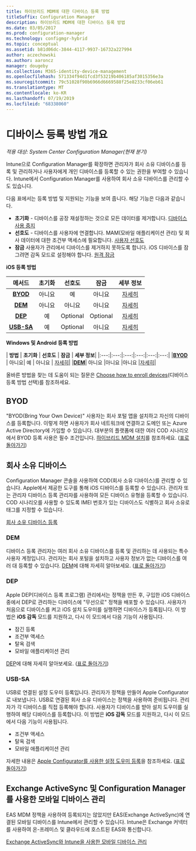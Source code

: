```yaml
---
title: 하이브리드 MDM에 대한 디바이스 등록 방법
titleSuffix: Configuration Manager
description: 하이브리드 MDM에 대한 디바이스 등록 방법
ms.date: 03/05/2017
ms.prod: configuration-manager
ms.technology: configmgr-hybrid
ms.topic: conceptual
ms.assetid: b81d06dc-3844-4117-9937-16732a227994
author: aczechowski
ms.author: aaroncz
manager: dougeby
ms.collection: M365-identity-device-management
ms.openlocfilehash: 571334f94d1fcd3f53219b406185af3015356e3a
ms.sourcegitcommit: 79c51028f90b6966d6669588f25e8233cf06eb61
ms.translationtype: MT
ms.contentlocale: ko-KR
ms.lasthandoff: 07/19/2019
ms.locfileid: "68338060"
---
```

# <a name="overview-of-device-enrollment-methods"></a>디바이스 등록 방법 개요

*적용 대상: System Center Configuration Manager(현재 분기)*

Intune으로 Configuration Manager를 확장하면 관리자가 회사 소유 디바이스를 등록 및 관리하거나 사용자에게 개인 디바이스를 등록할 수 있는 권한을 부여할 수 있습니다. Intune에서 Configuration Manager를 사용하여 회사 소유 디바이스를 관리할 수도 있습니다.

다음 표에서는 등록 방법 및 지원되는 기능을 보여 줍니다. 해당 기능은 다음과 같습니다.
- **초기화** - 디바이스를 공장 재설정하는 것으로 모든 데이터를 제거합니다. [디바이스 사용 중지](../deploy-use/wipe-lock-reset-devices.md)
- **선호도** - 디바이스를 사용자에 연결합니다. MAM(모바일 애플리케이션 관리) 및 회사 데이터에 대한 조건부 액세스에 필요합니다. [사용자 선호도](../deploy-use/user-affinity-for-hybrid-managed-devices.md)
- **잠금** 사용자가 관리에서 디바이스를 제거하지 못하도록 합니다. iOS 디바이스를 잠그려면 감독 모드로 설정해야 합니다. [원격 잠금](../deploy-use/wipe-lock-reset-devices.md#remote-lock)

**iOS 등록 방법**

| **메서드** | **초기화** | **선호도** | **잠금** | **세부 정보** |
|:---:|:---:|:---:|:---:|:---:|
|**[BYOD](#byod)** | 아니요| 예 | 아니요 | [자세히](../deploy-use/enable-platform-enrollment.md)|
|**[DEM](#dem)**| 아니요 |아니요 |아니요 | [자세히](../deploy-use/enroll-devices-with-device-enrollment-manager.md)|
|**[DEP](#dep)**| 예 | Optional | Optional|[자세히](../deploy-use/ios-device-enrollment-program-for-hybrid.md)|
|**[USB-SA](#usb-sa)**| 예 | Optional | 아니요| [자세히](../deploy-use/ios-hybrid-enrollment-using-apple-configurator.md)|

**Windows 및 Android 등록 방법**

| **방법** | **초기화** | **선호도** | **잠금** | **세부 정보**|
|:---:|:---:|:---:|:---:|:---:|:---:|
|**[BYOD](#byod)** | 아니요| 예 | 아니요 | [자세히](../deploy-use/enroll-hybrid-windows.md)|
|**[DEM](#dem)**| 아니요 |아니요 |아니요 |[자세히](../deploy-use/enroll-devices-with-device-enrollment-manager.md)|

올바른 방법을 찾는 데 도움이 되는 질문은 [Choose how to enroll devices](/intune/get-started/choose-how-to-enroll-devices1)(디바이스 등록 방법 선택)를 참조하세요.

## <a name="byod"></a>BYOD
"BYOD(Bring Your Own Device)" 사용자는 회사 포털 앱을 설치하고 자신의 디바이스를 등록합니다. 이렇게 하면 사용자가 회사 네트워크에 연결하고 도메인 또는 Azure Active Directory에 가입할 수 있습니다. 대부분의 플랫폼에 대한 여러 COD 시나리오에서 BYOD 등록 사용은 필수 조건입니다. [하이브리드 MDM 설치](../deploy-use/setup-hybrid-mdm.md)를 참조하세요. ([표로 돌아가기](#overview-of-device-enrollment-methods))

## <a name="corporate-owned-devices"></a>회사 소유 디바이스
Configuration Manager 콘솔을 사용하여 COD(회사 소유 디바이스)를 관리할 수 있습니다. Apple에서 제공한 도구를 통해 iOS 디바이스를 등록할 수 있습니다. 관리자 또는 관리자 디바이스 등록 관리자를 사용하여 모든 디바이스 유형을 등록할 수 있습니다. COD 시나리오를 사용할 수 있도록 IMEI 번호가 있는 디바이스도 식별하고 회사 소유로 태그를 지정할 수 있습니다.

[회사 소유 디바이스 등록](../deploy-use/enroll-company-owned-devices.md)

### <a name="dem"></a>DEM
디바이스 등록 관리자는 여러 회사 소유 디바이스를 등록 및 관리하는 데 사용되는 특수 사용자 계정입니다. 관리자는 회사 포털을 설치하고 사용자 정보가 없는 디바이스를 여러 대 등록할 수 있습니다. [DEM](../deploy-use/enroll-devices-with-device-enrollment-manager.md)에 대해 자세히 알아보세요. ([표로 돌아가기](#overview-of-device-enrollment-methods))

### <a name="dep"></a>DEP
Apple DEP(디바이스 등록 프로그램) 관리에서는 정책을 만든 후, 구입한 iOS 디바이스 중에서 DEP로 관리하는 디바이스에 "무선으로" 정책을 배포할 수 있습니다. 사용자가 처음으로 디바이스를 켜고 iOS 설치 도우미를 실행하면 디바이스가 등록됩니다. 이 방법은 **iOS 감독** 모드를 지원하고, 다시 이 모드에서 다음 기능이 사용됩니다.
- 잠긴 등록
- 조건부 액세스
- 탈옥 검색
- 모바일 애플리케이션 관리

[DEP](../deploy-use/ios-device-enrollment-program-for-hybrid.md)에 대해 자세히 알아보세요. ([표로 돌아가기](#overview-of-device-enrollment-methods))

### <a name="usb-sa"></a>USB-SA
USB로 연결된 설정 도우미 등록입니다. 관리자가 정책을 만들어 Apple Configurator로 내보냅니다. USB로 연결된 회사 소유 디바이스는 정책을 사용하여 준비됩니다. 관리자가 각 디바이스를 직접 등록해야 합니다. 사용자가 디바이스를 받아 설치 도우미를 실행하여 해당 디바이스를 등록합니다. 이 방법은 **iOS 감독** 모드를 지원하고, 다시 이 모드에서 다음 기능이 사용됩니다.
- 조건부 액세스
- 탈옥 검색
- 모바일 애플리케이션 관리

자세한 내용은 [Apple Configurator를 사용한 설정 도우미 등록](../deploy-use/ios-hybrid-enrollment-using-apple-configurator.md)을 참조하세요. ([표로 돌아가기](#overview-of-device-enrollment-methods))

## <a name="mobile-device-management-with-exchange-activesync-and-configuration-manager"></a>Exchange ActiveSync 및 Configuration Manager를 사용한 모바일 디바이스 관리
EAS MDM 정책을 사용하여 등록되지는 않았지만 EAS(Exchange ActiveSync)에 연결된 모바일 디바이스를 Intune에서 관리할 수 있습니다. Intune은 Exchange 커넥터를 사용하여 온-프레미스 및 클라우드에 호스트된 EAS와 통신합니다.

[Exchange ActiveSync와 Intune을 사용한 모바일 디바이스 관리](../deploy-use/manage-mobile-devices-with-exchange-activesync.md)
